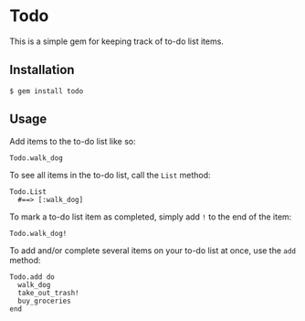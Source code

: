 # Todo
 
This is a simple gem for keeping track of to-do list items. 
 
## Installation
 
    $ gem install todo
 
## Usage

Add items to the to-do list like so: 
 
    Todo.walk_dog
 
To see all items in the to-do list, call the `List` method:
 
    Todo.List
      #==> [:walk_dog]
 
To mark a to-do list item as completed, simply add `!` to the end of the item:
 
    Todo.walk_dog!
 
To add and/or complete several items on your to-do list at once, use the `add` method:
 
    Todo.add do
      walk_dog
      take_out_trash!
      buy_groceries
    end

